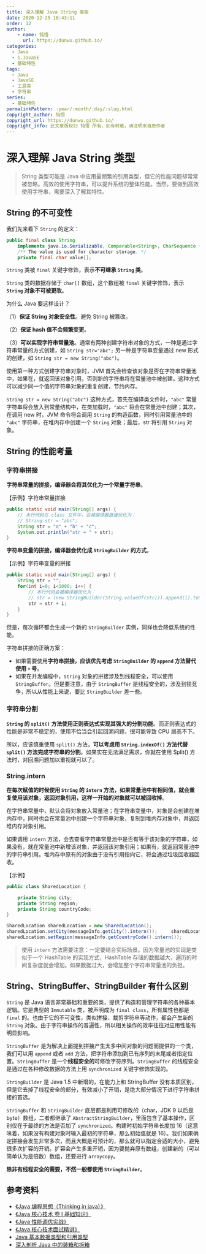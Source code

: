 ```yaml
---
title: 深入理解 Java String 类型
date: 2020-12-25 18:43:11
order: 12
author: 
    - name: 钝悟
      url: https://dunwu.github.io/
categories:
  - Java
  - 1.JavaSE
  - 基础特性
tags:
  - Java
  - JavaSE
  - 工具类
  - 字符串
series:
  - 基础特性
permalinkPattern: :year/:month/:day/:slug.html
copyright_author: 钝悟
copyright_url: https://dunwu.github.io/
copyright_info: 此文章版权归 钝悟 所有，如有转载，请注明来自原作者
---
```


# 深入理解 Java String 类型

> String 类型可能是 Java 中应用最频繁的引用类型，但它的性能问题却常常被忽略。高效的使用字符串，可以提升系统的整体性能。当然，要做到高效使用字符串，需要深入了解其特性。

## String 的不可变性

我们先来看下 `String` 的定义：

```java
public final class String
    implements java.io.Serializable, Comparable<String>, CharSequence {
    /** The value is used for character storage. */
    private final char value[];
```

`String` 类被 `final` 关键字修饰，表示**不可继承 `String` 类**。

`String` 类的数据存储于 `char[]` 数组，这个数组被 `final` 关键字修饰，表示 **`String` 对象不可被更改**。

为什么 Java 要这样设计？

（1）**保证 String 对象安全性**。避免 String 被篡改。

（2）**保证 hash 值不会频繁变更**。

（3）**可以实现字符串常量池**。通常有两种创建字符串对象的方式，一种是通过字符串常量的方式创建，如 `String str="abc";` 另一种是字符串变量通过 new 形式的创建，如 `String str = new String("abc")`。

使用第一种方式创建字符串对象时，JVM 首先会检查该对象是否在字符串常量池中，如果在，就返回该对象引用，否则新的字符串将在常量池中被创建。这种方式可以减少同一个值的字符串对象的重复创建，节约内存。

`String str = new String("abc")` 这种方式，首先在编译类文件时，`"abc"` 常量字符串将会放入到常量结构中，在类加载时，`"abc"` 将会在常量池中创建；其次，在调用 new 时，JVM 命令将会调用 `String` 的构造函数，同时引用常量池中的 `"abc"` 字符串，在堆内存中创建一个 `String` 对象；最后，str 将引用 `String` 对象。

## String 的性能考量

### 字符串拼接

**字符串常量的拼接，编译器会将其优化为一个常量字符串**。

【示例】字符串常量拼接

```java
public static void main(String[] args) {
    // 本行代码在 class 文件中，会被编译器直接优化为：
    // String str = "abc";
    String str = "a" + "b" + "c";
    System.out.println("str = " + str);
}
```

**字符串变量的拼接，编译器会优化成 `StringBuilder` 的方式**。

【示例】字符串变量的拼接

```java
public static void main(String[] args) {
    String str = "";
    for(int i=0; i<1000; i++) {
        // 本行代码会被编译器优化为：
        // str = (new StringBuilder(String.valueOf(str))).append(i).toString();
        str = str + i;
    }
}
```

但是，每次循环都会生成一个新的 `StringBuilder` 实例，同样也会降低系统的性能。

字符串拼接的正确方案：

- 如果需要使用**字符串拼接，应该优先考虑 `StringBuilder` 的 `append` 方法替代使用 `+` 号**。
- 如果在并发编程中，`String` 对象的拼接涉及到线程安全，可以使用 `StringBuffer`。但是要注意，由于 `StringBuffer` 是线程安全的，涉及到锁竞争，所以从性能上来说，要比 `StringBuilder` 差一些。

### 字符串分割

**`String` 的 `split()` 方法使用正则表达式实现其强大的分割功能**。而正则表达式的性能是非常不稳定的，使用不恰当会引起回溯问题，很可能导致 CPU 居高不下。

所以，应该慎重使用 `split()` 方法，**可以考虑用 `String.indexOf()` 方法代替 `split()` 方法完成字符串的分割**。如果实在无法满足需求，你就在使用 Split() 方法时，对回溯问题加以重视就可以了。

### String.intern

**在每次赋值的时候使用 `String` 的 `intern` 方法，如果常量池中有相同值，就会重复使用该对象，返回对象引用，这样一开始的对象就可以被回收掉**。

在字符串常量中，默认会将对象放入常量池；在字符串变量中，对象是会创建在堆内存中，同时也会在常量池中创建一个字符串对象，复制到堆内存对象中，并返回堆内存对象引用。

如果调用 `intern` 方法，会去查看字符串常量池中是否有等于该对象的字符串，如果没有，就在常量池中新增该对象，并返回该对象引用；如果有，就返回常量池中的字符串引用。堆内存中原有的对象由于没有引用指向它，将会通过垃圾回收器回收。

【示例】

```java
public class SharedLocation {

	private String city;
	private String region;
	private String countryCode;
}

SharedLocation sharedLocation = new SharedLocation();
sharedLocation.setCity(messageInfo.getCity().intern());		sharedLocation.setCountryCode(messageInfo.getRegion().intern());
sharedLocation.setRegion(messageInfo.getCountryCode().intern());
```

> 使用 `intern` 方法需要注意：一定要结合实际场景。因为常量池的实现是类似于一个 HashTable 的实现方式，HashTable 存储的数据越大，遍历的时间复杂度就会增加。如果数据过大，会增加整个字符串常量池的负担。

## String、StringBuffer、StringBuilder 有什么区别

`String` 是 Java 语言非常基础和重要的类，提供了构造和管理字符串的各种基本逻辑。它是典型的 `Immutable` 类，被声明成为 `final class`，所有属性也都是 `final` 的。也由于它的不可变性，类似拼接、裁剪字符串等动作，都会产生新的 `String` 对象。由于字符串操作的普遍性，所以相关操作的效率往往对应用性能有明显影响。

`StringBuffer` 是为解决上面提到拼接产生太多中间对象的问题而提供的一个类，我们可以用 `append` 或者 `add` 方法，把字符串添加到已有序列的末尾或者指定位置。`StringBuffer` 是一个**线程安全的**可修改字符序列。`StringBuffer` 的线程安全是通过在各种修改数据的方法上用 `synchronized` 关键字修饰实现的。

`StringBuilder` 是 Java 1.5 中新增的，在能力上和 StringBuffer 没有本质区别，但是它去掉了线程安全的部分，有效减小了开销，是绝大部分情况下进行字符串拼接的首选。

`StringBuffer` 和 `StringBuilder` 底层都是利用可修改的（char，JDK 9 以后是 byte）数组，二者都继承了 `AbstractStringBuilder`，里面包含了基本操作，区别仅在于最终的方法是否加了 `synchronized`。构建时初始字符串长度加 16（这意味着，如果没有构建对象时输入最初的字符串，那么初始值就是 16）。我们如果确定拼接会发生非常多次，而且大概是可预计的，那么就可以指定合适的大小，避免很多次扩容的开销。扩容会产生多重开销，因为要抛弃原有数组，创建新的（可以简单认为是倍数）数组，还要进行 `arraycopy`。

**除非有线程安全的需要，不然一般都使用 `StringBuilder`**。

## 参考资料

- [《Java 编程思想（Thinking in java）》](https://book.douban.com/subject/2130190/)
- [《Java 核心技术 卷 I 基础知识》](https://book.douban.com/subject/26880667/)
- [《Java 性能调优实战》](https://time.geekbang.org/column/intro/100028001)
- [《Java 核心技术面试精讲》](https://time.geekbang.org/column/intro/82)
- [Java 基本数据类型和引用类型](https://juejin.im/post/59cd71835188255d3448faf6)
- [深入剖析 Java 中的装箱和拆箱](https://www.cnblogs.com/dolphin0520/p/3780005.html)